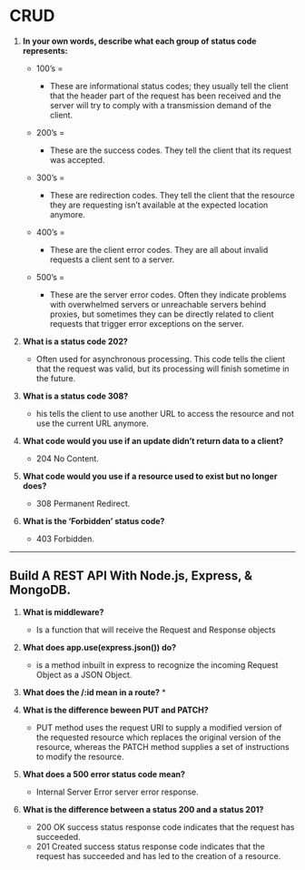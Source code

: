 # CRUD

1. **In your own words, describe what each group of status code represents:**
   * 100’s = 
        * These are informational status codes; they usually tell the client that the header part of the request has been received and the server will try to comply with a transmission demand of the client.

   * 200’s =
        * These are the success codes. They tell the client that its request was accepted. 

   * 300’s =
        * These are redirection codes. They tell the client that the resource they are requesting isn’t available at the expected location anymore.

   * 400’s =
        * These are the client error codes. They are all about invalid requests a client sent to a server.

   * 500’s =
        * These are the server error codes. Often they indicate problems with overwhelmed servers or unreachable servers behind proxies, but sometimes they can be directly related to client requests that trigger error exceptions on the server.

2. **What is a status code 202?**
   * Often used for asynchronous processing. This code tells the client that the request was valid, but its processing will finish sometime in the future.

3. **What is a status code 308?**
   * his tells the client to use another URL to access the resource and not use the current URL anymore. 

4. **What code would you use if an update didn’t return data to a client?**
   * 204 No Content.

5. **What code would you use if a resource used to exist but no longer does?**
   * 308 Permanent Redirect.

6. **What is the ‘Forbidden’ status code?**
   * 403 Forbidden.

***

## Build A REST API With Node.js, Express, & MongoDB.

1. **What is middleware?**
   * Is a function that will receive the Request and Response objects

2. **What does app.use(express.json()) do?**
   * is a method inbuilt in express to recognize the incoming Request Object as a JSON Object.

3. **What does the /:id mean in a route?**
   * 

4. **What is the difference beween PUT and PATCH?**
   * PUT method uses the request URI to supply a modified version of the requested resource which replaces the original version of the resource, whereas the PATCH method supplies a set of instructions to modify the resource.

5. **What does a 500 error status code mean?**
   * Internal Server Error server error response.

6. **What is the difference between a status 200 and a status 201?**
   * 200 OK success status response code indicates that the request has succeeded.
   * 201 Created success status response code indicates that the request has succeeded and has led to the creation of a resource.
